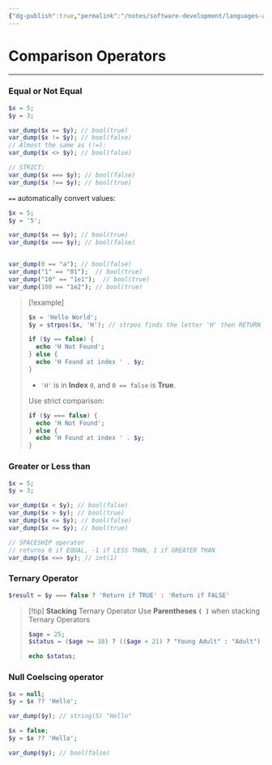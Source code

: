 ```yaml
---
{"dg-publish":true,"permalink":"/notes/software-development/languages-and-frameworks/web-development/backend/php/01-procedural/03-operators/04-comparison-operators/","tags":["programming","php","webdevelopment","backend"],"created":"2025-07-13T15:24:51.238+08:00"}
---
```


# Comparison Operators

--- 


### Equal or Not Equal
```php
$x = 5;
$y = 3;

var_dump($x == $y); // bool(true)
var_dump($x != $y); // bool(false)
// Almost the same as (!=):
var_dump($x <> $y); // bool(false)

// STRICT:
var_dump($x === $y); // bool(false)
var_dump($x !== $y); // bool(true)
```

`==` automatically convert values:
```php
$x = 5;
$y = '5';

var_dump($x == $y); // bool(true)
var_dump($x === $y); // bool(false)


var_dump(0 == "a"); // bool(false)
var_dump("1" == "01");  // bool(true)
var_dump("10" == "1e1");  // bool(true)
var_dump(100 == "1e2"); // bool(true)

```

>[!example]
>```php
>$x = 'Hello World';
>$y = strpos($x, 'H'); // strpos finds the letter 'H' then RETURN its INDEX
>
>if ($y == false) { 
>	echo 'H Not Found';
>} else {
>	echo 'H Found at index ' . $y;
>}
>
>```
> - `'H'` is in __Index__ `0`, and `0 == false` is __True__.
>
>Use strict comparison:
>```php
>if ($y === false) { 
>	echo 'H Not Found';
>} else {
>	echo 'H Found at index ' . $y;
>}
>```



### Greater or Less than

```php
$x = 5;
$y = 3;

var_dump($x < $y); // bool(false)
var_dump($x > $y); // bool(true)
var_dump($x <= $y); // bool(false)
var_dump($x >= $y); // bool(true)

// SPACESHIP operator
// returns 0 if EQUAL, -1 if LESS THAN, 1 if GREATER THAN
var_dump($x <=> $y); // int(1)
```


### Ternary Operator
```php
$result = $y === false ? 'Return if TRUE' : 'Return if FALSE'
```

> [!tip] __Stacking__ Ternary Operator
> Use __Parentheses `( )`__ when stacking Ternary Operators
>```php
>$age = 25;
>$status = ($age >= 18) ? (($age < 21) ? "Young Adult" : "Adult") : "Minor";
>
>echo $status;
>```


### Null Coelscing operator

```php
$x = null;
$y = $x ?? 'Hello';

var_dump($y); // string(5) "Hello"

$x = false;
$y = $x ?? 'Hello';

var_dump($y); // bool(false)
```
